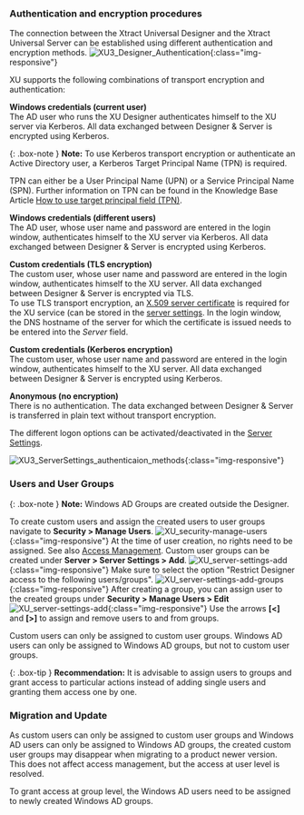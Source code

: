 
### Authentication and encryption procedures <br>
The connection between the Xtract Universal Designer and the Xtract Universal Server can be established using different authentication and encryption methods. 
![XU3_Designer_Authentication](/img/content/xu/authentication_xu.png){:class="img-responsive"}

XU supports the following combinations of transport encryption and authentication:

**Windows credentials (current user)**<br>
The AD user who runs the XU Designer authenticates himself to the XU server via Kerberos. All data exchanged between Designer & Server is encrypted using Kerberos.


{: .box-note }
**Note:** To use Kerberos transport encryption or authenticate an Active Directory user, a Kerberos Target Principal Name (TPN) is required. 

TPN can either be a User Principal Name (UPN) or a Service Principal Name (SPN). 
Further information on TPN can be found in the Knowledge Base Article [How to use target principal field (TPN)](https://kb.theobald-software.com/xtract-universal/target-principal-TPN).


**Windows credentials (different users)**<br> 
The AD user, whose user name and password are entered in the login window, authenticates himself to the XU server via Kerberos. All data exchanged between Designer & Server is encrypted using Kerberos.

**Custom credentials (TLS encryption)**<br>
The custom user, whose user name and password are entered in the login window, authenticates himself to the XU server. All data exchanged between Designer & Server is encrypted via TLS.<br>
To use TLS transport encryption, an [X.509 server certificate](./install-x.509-Certificate) is required for the XU service (can be stored in the [server settings](../server/server-settings).
In the login window, the DNS hostname of the server for which the certificate is issued needs to be entered into the *Server* field.

**Custom credentials (Kerberos encryption)**<br>
The custom user, whose user name and password are entered in the login window, authenticates himself to the XU server. All data exchanged between Designer & Server is encrypted using Kerberos.

**Anonymous (no encryption)**<br>
There is no authentication. The data exchanged between Designer & Server is transferred in plain text without transport encryption.

The different logon options can be activated/deactivated in the [Server Settings](../server/server-settings).

![XU3_ServerSettings_authenticaion_methods](/img/content/xu/authentisierung_xu.png){:class="img-responsive"}



### Users and User Groups

{: .box-note }
**Note:** Windows AD Groups are created outside the Designer.

To create custom users and assign the created users to user groups navigate to **Security > Manage Users**.
![XU_security-manage-users](/img/content/security-manage-users.png){:class="img-responsive"}
At the time of user creation, no rights need to be assigned. See also [Access Management](./access-management).
Custom user groups can be created under **Server > Server Settings > Add**. 
![XU_server-settings-add](/img/content/server-settings-add-group.png){:class="img-responsive"}
Make sure to select the option "Restrict Designer access to the following users/groups".
![XU_server-settings-add-groups](/img/content/server-seetings-create-user-group.png){:class="img-responsive"}
After creating a group, you can assign user to the created groups under **Security > Manage Users > Edit**
![XU_server-settings-add](/img/content/user-management-groups.png){:class="img-responsive"}
Use the arrows **[<]** and **[>]** to assign and remove users to and from groups.

Custom users can only be assigned to custom user groups. Windows AD users can only be assigned to Windows AD groups, but not to custom user groups. 

{: .box-tip }
**Recommendation:** It is advisable to assign users to groups and grant access to particular actions instead of adding single users and granting them access one by one.

### Migration and Update

As custom users can only be assigned to custom user groups and Windows AD users can only be assigned to Windows AD groups, the created custom user groups may disappear when migrating to a product newer version.
This does not affect access management, but the access at user level is resolved. 

To grant access at group level, the Windows AD users need to be assigned to newly created Windows AD groups.





